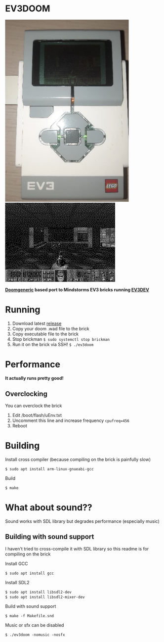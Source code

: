 # EV3DOOM
<img src="images/photo.jpg" alt="photo" width="400"/> <img src="images/screenshot.png" alt="screenshot"/>

**[Doomgeneric](https://github.com/ozkl/doomgeneric) based port to Mindstorms EV3 bricks running [EV3DEV](https://www.ev3dev.org)**

# Running
1. Download latest [release](https://github.com/Seva167/ev3doom/releases/latest)
2. Copy your doom .wad file to the brick
3. Copy executable file to the brick
4. Stop brickman ``$ sudo systemctl stop brickman``
5. Run it on the brick via SSH! ``$ ./ev3doom``

# Performance
**It actually runs pretty good!**
## Overclocking
You can overclock the brick
1. Edit /boot/flash/uEnv.txt
2. Uncomment this line and increase frequency ``cpufreq=456``
3. Reboot

# Building
Install cross compiler (because compiling on the brick is painfully slow)
```
$ sudo apt install arm-linux-gnueabi-gcc
```
Build
```
$ make
```

# What about sound??
Sound works with SDL library but degrades performance (especially music)
## Building with sound support
I haven't tried to cross-compile it with SDL library so this readme is for compiling on the brick

Install GCC
```
$ sudo apt install gcc
```
Install SDL2
```
$ sudo apt install libsdl2-dev
$ sudo apt install libsdl2-mixer-dev
```
Build with sound support
```
$ make -f Makefile.snd
```
Music or sfx can be disabled
```
$ ./ev3doom -nomusic -nosfx
```
